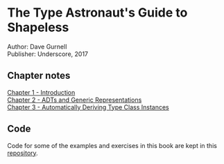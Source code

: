 # The Type Astronaut's Guide to Shapeless
Author: Dave Gurnell  
Publisher: Underscore, 2017

## Chapter notes
[Chapter 1 - Introduction](chapter1.md)  
[Chapter 2 - ADTs and Generic Representations](chapter2.md)  
[Chapter 3 - Automatically Deriving Type Class Instances](chapter3.md)  

## Code
Code for some of the examples and exercises in this book are kept in this [repository](https://github.com/sophiecollard/shapeless-guide).
